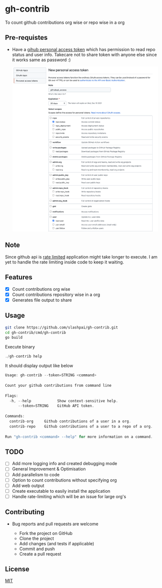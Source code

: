 # gh-contrib

To count github contributions org wise or repo wise in a org

## Pre-requistes

- Have a [gihub personal access token](https://docs.github.com/en/authentication/keeping-your-account-and-data-secure/creating-a-personal-access-token) which has permission to read repo status and user info. Takecare not to share token with anyone else since it works same as password :)

  ![personal token](img/personal_token.png)

## Note

Since github api is [rate limited](https://docs.github.com/en/rest/overview/resources-in-the-rest-api#rate-limiting) application might take longer to execute. I am yet to handle the rate limiting inside code to keep it waiting.

## Features

- [x] Count contributions org wise
- [x] Count contributions repository wise in a org
- [x] Generates file output to share

## Usage

```bash
git clone https://github.com/slashpai/gh-contrib.git
cd gh-contrib/cmd/gh-contrib
go build
```

Execute binary

```go
./gh-contrib help
```

It should display output like below

```go
Usage: gh-contrib --token=STRING <command>

Count your github contributions from command line

Flags:
  -h, --help            Show context-sensitive help.
      --token=STRING    GitHub API token.

Commands:
  contrib-org     Github contributions of a user in a org.
  contrib-repo    Github contributions of a user to a repo of a org.

Run "gh-contrib <command> --help" for more information on a command.
```

## TODO

- [ ] Add more logging info and created debugging mode
- [ ] General Improvement & Optimisation
- [ ] Add parallelism to code
- [ ] Option to count contributions without specifying org
- [ ] Add web output
- [ ] Create executable to easily install the application
- [ ] Handle rate-limiting which will be an issue for large org's

## Contributing

- Bug reports and pull requests are welcome

  - Fork the project on GitHub
  - Clone the project
  - Add changes (and tests if applicable)
  - Commit and push
  - Create a pull request

## License

[MIT](LICENSE)
